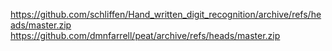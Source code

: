 https://github.com/schliffen/Hand_written_digit_recognition/archive/refs/heads/master.zip
https://github.com/dmnfarrell/peat/archive/refs/heads/master.zip
